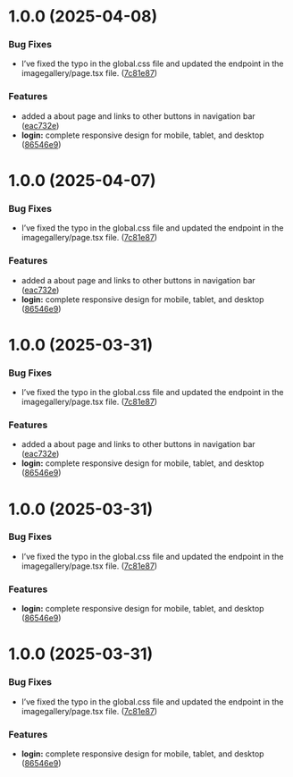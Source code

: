# 1.0.0 (2025-04-08)


### Bug Fixes

* I’ve fixed the typo in the global.css file and updated the endpoint in the imagegallery/page.tsx file. ([7c81e87](https://github.com/oss-slu/image-recognition-integration-system/commit/7c81e872db726ffbbce5f29d162e995a6c08f530))


### Features

* added a about page and links to other buttons in navigation bar ([eac732e](https://github.com/oss-slu/image-recognition-integration-system/commit/eac732e64cfaa9429f31fb0a3e71eb0c513e4e61))
* **login:** complete responsive design for mobile, tablet, and desktop ([86546e9](https://github.com/oss-slu/image-recognition-integration-system/commit/86546e9093ce4d3f9874b6809a8e52f05d02ba01))

# 1.0.0 (2025-04-07)


### Bug Fixes

* I’ve fixed the typo in the global.css file and updated the endpoint in the imagegallery/page.tsx file. ([7c81e87](https://github.com/oss-slu/image-recognition-integration-system/commit/7c81e872db726ffbbce5f29d162e995a6c08f530))


### Features

* added a about page and links to other buttons in navigation bar ([eac732e](https://github.com/oss-slu/image-recognition-integration-system/commit/eac732e64cfaa9429f31fb0a3e71eb0c513e4e61))
* **login:** complete responsive design for mobile, tablet, and desktop ([86546e9](https://github.com/oss-slu/image-recognition-integration-system/commit/86546e9093ce4d3f9874b6809a8e52f05d02ba01))

# 1.0.0 (2025-03-31)


### Bug Fixes

* I’ve fixed the typo in the global.css file and updated the endpoint in the imagegallery/page.tsx file. ([7c81e87](https://github.com/oss-slu/image-recognition-integration-system/commit/7c81e872db726ffbbce5f29d162e995a6c08f530))


### Features

* added a about page and links to other buttons in navigation bar ([eac732e](https://github.com/oss-slu/image-recognition-integration-system/commit/eac732e64cfaa9429f31fb0a3e71eb0c513e4e61))
* **login:** complete responsive design for mobile, tablet, and desktop ([86546e9](https://github.com/oss-slu/image-recognition-integration-system/commit/86546e9093ce4d3f9874b6809a8e52f05d02ba01))

# 1.0.0 (2025-03-31)


### Bug Fixes

* I’ve fixed the typo in the global.css file and updated the endpoint in the imagegallery/page.tsx file. ([7c81e87](https://github.com/oss-slu/image-recognition-integration-system/commit/7c81e872db726ffbbce5f29d162e995a6c08f530))


### Features

* **login:** complete responsive design for mobile, tablet, and desktop ([86546e9](https://github.com/oss-slu/image-recognition-integration-system/commit/86546e9093ce4d3f9874b6809a8e52f05d02ba01))

# 1.0.0 (2025-03-31)


### Bug Fixes

* I’ve fixed the typo in the global.css file and updated the endpoint in the imagegallery/page.tsx file. ([7c81e87](https://github.com/oss-slu/image-recognition-integration-system/commit/7c81e872db726ffbbce5f29d162e995a6c08f530))


### Features

* **login:** complete responsive design for mobile, tablet, and desktop ([86546e9](https://github.com/oss-slu/image-recognition-integration-system/commit/86546e9093ce4d3f9874b6809a8e52f05d02ba01))
